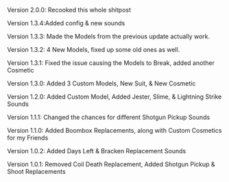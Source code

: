 Version 2.0.0: Recooked this whole shitpost

Version 1.3.4:Added config & new sounds

Version 1.3.3: Made the Models from the previous update actually work.

Version 1.3.2: 4 New Models, fixed up some old ones as well.

Version 1.3.1: Fixed the issue causing the Models to Break, added another Cosmetic

Version 1.3.0: Added 3 Custom Models, New Suit, & New Cosmetic

Version 1.2.0: Added Custom Model, Added Jester, Slime, & Lightning Strike Sounds

Version 1.1.1: Changed the chances for different Shotgun Pickup Sounds

Version 1.1.0: Added Boombox Replacements, along with Custom Cosmetics for my Friends

Version 1.0.2: Added Days Left & Bracken Replacement Sounds

Version 1.0.1: Removed Coil Death Replacement, Added Shotgun Pickup & Shoot Replacements